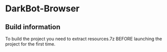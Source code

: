 # DarkBot-Browser

## Build information
To build the project you need to extract resources.7z BEFORE launching the project for the first time.